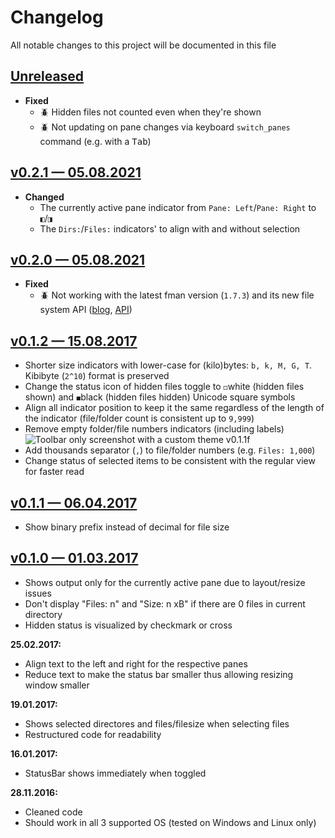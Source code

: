 # Changelog
All notable changes to this project will be documented in this file

[unreleased]: https://github.com/kek91/StatusBarExtended/compare/v0.3.0...HEAD
## [Unreleased]
  - __Fixed__
    + :beetle: Hidden files not counted even when they're shown
    + :beetle: Not updating on pane changes via keyboard `switch_panes` command (e.g. with a <kbd>Tab</kbd>)

## [v0.2.1 — 05.08.2021]
   [v0.2.1 — 05.08.2021]: https://github.com/kek91/StatusBarExtended/releases/tag/v0.2.1
  - __Changed__
    + The currently active pane indicator from `Pane: Left`/`Pane: Right` to `◧`/`◨` 
    + The `Dirs:`/`Files:` indicators' to align with and without selection

## [v0.2.0 — 05.08.2021]
   [v0.2.0 — 05.08.2021]: https://github.com/kek91/StatusBarExtended/releases/tag/v0.2.0
  - __Fixed__
    + :beetle: Not working with the latest fman version (`1.7.3`) and its new file system API ([blog](https://fman.io/blog/fmans-new-file-system-api/), [API](https://fman.io/docs/api#FileSystem))

## [v0.1.2 — 15.08.2017]
   [v0.1.2 — 15.08.2017]: https://github.com/kek91/StatusBarExtended/releases/tag/v0.1.2
  - Shorter size indicators with lower-case for (kilo)bytes: `b, k, M, G, T`. Kibibyte (`2^10`) format is preserved
  - Change the status icon of hidden files toggle to `◻`white (hidden files shown) and `◼`black (hidden files hidden) Unicode square symbols
  - Align all indicator position to keep it the same regardless of the length of the indicator (file/folder count is consistent up to `9,999`)
  - Remove empty folder/file numbers indicators (including labels)
  ![Toolbar only screenshot with a custom theme v0.1.1f](fman-plugin-StatusBarExtendedF.png)
  - Add thousands separator (`,`) to file/folder numbers (e.g. `Files: 1,000`)
  - Change status of selected items to be consistent with the regular view for faster read

## [v0.1.1 — 06.04.2017]
   [v0.1.1 — 06.04.2017]: https://github.com/kek91/StatusBarExtended/releases/tag/v0.1.1
  - Show binary prefix instead of decimal for file size

## [v0.1.0 — 01.03.2017]
   [v0.1.0 — 01.03.2017]: https://github.com/kek91/StatusBarExtended/releases/tag/v0.1.0
  - Shows output only for the currently active pane due to layout/resize issues 
  - Don't display "Files: n" and "Size: n xB" if there are 0 files in current directory
  - Hidden status is visualized by checkmark or cross


**25.02.2017:**

  - Align text to the left and right for the respective panes
  - Reduce text to make the status bar smaller thus allowing resizing window smaller


**19.01.2017:**

  - Shows selected directores and files/filesize when selecting files
  - Restructured code for readability


**16.01.2017:**

  - StatusBar shows immediately when toggled


**28.11.2016:**

  - Cleaned code
  - Should work in all 3 supported OS (tested on Windows and Linux only)
